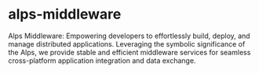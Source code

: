 # alps-middleware
Alps Middleware: Empowering developers to effortlessly build, deploy, and manage distributed applications. Leveraging the symbolic significance of the Alps, we provide stable and efficient middleware services for seamless cross-platform application integration and data exchange.
